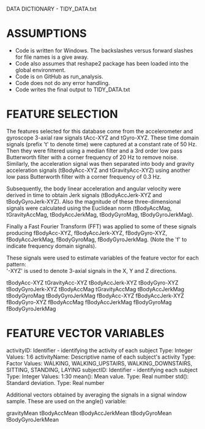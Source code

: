 DATA DICTIONARY - TIDY_DATA.txt

ASSUMPTIONS
===========
- Code is written for Windows. The backslashes versus forward slashes for file names is a give away.
- Code also assumes that reshape2 package has been loaded into the global environment. 
- Code is on GitHub as run_analysis. 
- Code does not do any error handling.
- Code writes the final output to TIDY_DATA.txt



FEATURE SELECTION 
=================

The features selected for this database come from the accelerometer and gyroscope 3-axial raw signals tAcc-XYZ and tGyro-XYZ. These time domain signals (prefix 't' to denote time) were captured at a constant rate of 50 Hz. Then they were filtered using a median filter and a 3rd order low pass Butterworth filter with a corner frequency of 20 Hz to remove noise. Similarly, the acceleration signal was then separated into body and gravity acceleration signals (tBodyAcc-XYZ and tGravityAcc-XYZ) using another low pass Butterworth filter with a corner frequency of 0.3 Hz. 

Subsequently, the body linear acceleration and angular velocity were derived in time to obtain Jerk signals (tBodyAccJerk-XYZ and tBodyGyroJerk-XYZ). Also the magnitude of these three-dimensional signals were calculated using the Euclidean norm (tBodyAccMag, tGravityAccMag, tBodyAccJerkMag, tBodyGyroMag, tBodyGyroJerkMag). 

Finally a Fast Fourier Transform (FFT) was applied to some of these signals producing fBodyAcc-XYZ, fBodyAccJerk-XYZ, fBodyGyro-XYZ, fBodyAccJerkMag, fBodyGyroMag, fBodyGyroJerkMag. (Note the 'f' to indicate frequency domain signals). 

These signals were used to estimate variables of the feature vector for each pattern:  
'-XYZ' is used to denote 3-axial signals in the X, Y and Z directions.

tBodyAcc-XYZ
tGravityAcc-XYZ
tBodyAccJerk-XYZ
tBodyGyro-XYZ
tBodyGyroJerk-XYZ
tBodyAccMag
tGravityAccMag
tBodyAccJerkMag
tBodyGyroMag
tBodyGyroJerkMag
fBodyAcc-XYZ
fBodyAccJerk-XYZ
fBodyGyro-XYZ
fBodyAccMag
fBodyAccJerkMag
fBodyGyroMag
fBodyGyroJerkMag


FEATURE VECTOR VARIABLES
========================

activityID: Identifier - identifying the activity of each subject Type: Integer Values: 1:6
activityName: Descriptive name of each subject's activity Type: Factor Values: WALKING, WALKING_UPSTAIRS, WALKING_DOWNSTAIRS, SITTING, STANDING, LAYING
subjectID: Identifier - identifying each subject Type: Integer Values: 1:30
mean(): Mean value. Type: Real number
std(): Standard deviation. Type: Real number


Additional vectors obtained by averaging the signals in a signal window sample. These are used on the angle() variable:

gravityMean tBodyAccMean tBodyAccJerkMean tBodyGyroMean tBodyGyroJerkMean




